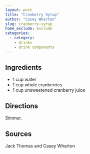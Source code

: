 ```yaml
---
layout: post
title: "Cranberry Syrup"
author: "Casey Wharton"
slug: cranberry-syrup
home_exclude: exclude
categories:
  - category:
    - drinks
    - drink components
---
```


## Ingredients

- 1 cup water
- 1 cup whole cranberries
- 1 cup unsweetened cranberry juice

## Directions

Simmer.

## Sources

Jack Thomas and Casey Wharton
